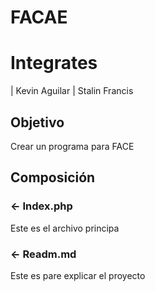 # FACAE
Integrates
==========
| Kevin Aguilar
| Stalin Francis

Objetivo
---------
Crear un programa para FACE

Composición
-----------
### <- Index.php
Este es el archivo principa
### <- Readm.md
Este es pare explicar el proyecto
